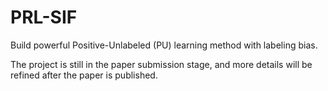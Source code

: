 # PRL-SIF
Build powerful Positive-Unlabeled (PU) learning method with labeling bias.

The project is still in the paper submission stage, and more details will be refined after the paper is published.
